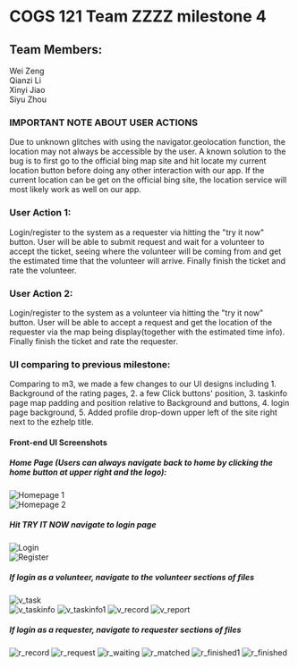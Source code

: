 # COGS 121 Team ZZZZ milestone 4

## Team Members:
  Wei Zeng  
  Qianzi Li  
  Xinyi Jiao  
  Siyu Zhou

### IMPORTANT NOTE ABOUT USER ACTIONS
  Due to unknown glitches with using the navigator.geolocation function, the location may not always be accessible by the user. A known solution to the bug is to first go to the official bing map site and hit locate my current location button before doing any other interaction with our app. If the current location can be get on the official bing site, the location service will most likely work as well on our app.

### User Action 1:
  Login/register to the system as a requester via hitting the "try it now" button. User will be able to submit request and wait for a volunteer to accept the ticket, seeing where the volunteer will be coming from and get the estimated time that the volunteer will arrive. Finally finish the ticket and rate the volunteer.

### User Action 2:
  Login/register to the system as a volunteer via hitting the "try it now" button. User will be able to accept a request and get the location of the requester via the map being display(together with the estimated time info). Finally finish the ticket and rate the requester.

### UI comparing to previous milestone:
  Comparing to m3, we made a few changes to our UI designs including 1. Background of the rating pages, 2. a few Click buttons' position, 3. taskinfo page map padding and position relative to Background and buttons, 4. login page background, 5. Added profile drop-down upper left of the site right next to the ezhelp title.

#### Front-end UI Screenshots

##### Home Page (Users can always navigate back to home by clicking the home button at upper right and the logo):

  ![Homepage 1](images/Milestone2/homepage.png)  
  ![Homepage 2](images/Milestone2/homepage1.png)

##### Hit TRY IT NOW navigate to login page
  ![Login](images/Milestone4/login.png)  
  ![Register](images/Milestone4/register.png)

##### If login as a volunteer, navigate to the volunteer sections of files  
  ![v_task](images/Milestone4/v_task.png)  
  ![v_taskinfo](images/Milestone4/v_taskinfo.png)
  ![v_taskinfo1](images/Milestone4/v_taskinfo1.png)
  ![v_record](images/Milestone4/v_record.png)
  ![v_report](images/Milestone4/v_report.png)

##### If login as a requester, navigate to requester sections of files
  ![r_record](images/Milestone4/r_record.png)
  ![r_request](images/Milestone4/r_request.png)
  ![r_waiting](images/Milestone4/r_waiting.png)
  ![r_matched](images/Milestone4/r_matched.png)
  ![r_finished1](images/Milestone4/r_finished1.png)
  ![r_finished](images/Milestone4/r_finished.png)
